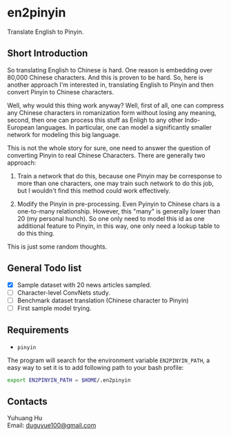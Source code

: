 # en2pinyin

Translate English to Pinyin.

## Short Introduction

So translating English to Chinese is hard. One reason is embedding over 80,000 Chinese characters. And this is proven to be hard. So, here is another approach I'm interested in, translating English to Pinyin and then convert Pinyin to Chinese characters.

Well, why would this thing work anyway? Well, first of all, one can compress any Chinese characters in romanization form without losing any meaning, second, then one can process this stuff as Enligh to any other Indo-European languages. In particular, one can model a significantly smaller network for modeling this big language.

This is not the whole story for sure, one need to answer the question of converting Pinyin to real Chinese Characters. There are generally two approach:

1. Train a network that do this, because one Pinyin may be corresponse to more than one characters, one may train such network to do this job, but I wouldn't find this method could work effectively.

2. Modify the Pinyin in pre-processing. Even Pyinyin to Chinese chars is a one-to-many relationship. However, this "many" is generally lower than 20 (my personal hunch). So one only need to model this id as one additional feature to Pinyin, in this way, one only need a lookup table to do this thing.

This is just some random thoughts.

## General Todo list

+ [x] Sample dataset with 20 news articles sampled.
+ [ ] Character-level ConvNets study.
+ [ ] Benchmark dataset translation (Chinese character to Pinyin)
+ [ ] First sample model trying.

## Requirements

+ `pinyin`

The program will search for the environment variable `EN2PINYIN_PATH`, a easy way to set it is to add following path to your bash profile:

```bash
export EN2PINYIN_PATH = $HOME/.en2pinyin
```

## Contacts

Yuhuang Hu  
Email: duguyue100@gmail.com
